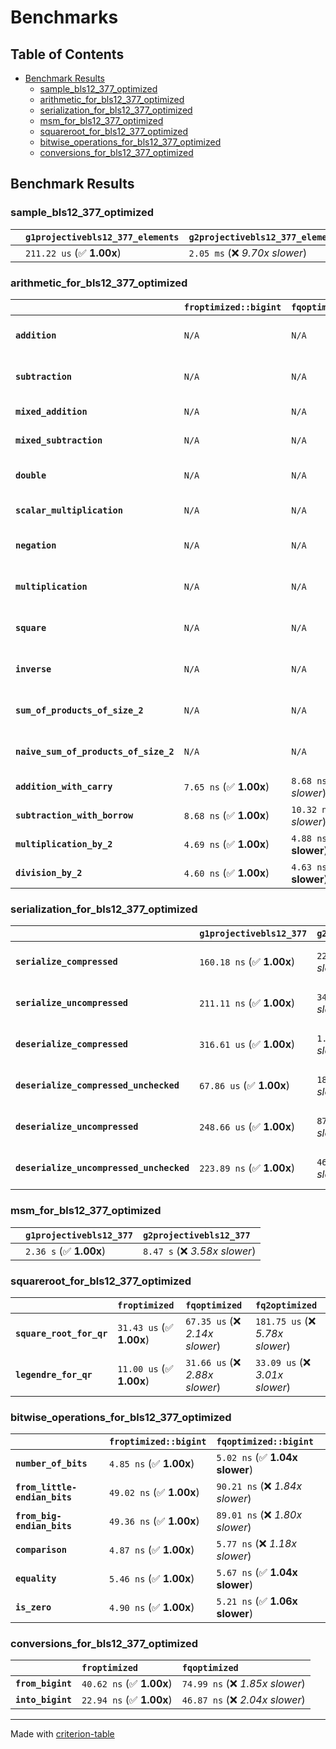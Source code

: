 # Benchmarks

## Table of Contents

- [Benchmark Results](#benchmark-results)
    - [sample_bls12_377_optimized](#sample_bls12_377_optimized)
    - [arithmetic_for_bls12_377_optimized](#arithmetic_for_bls12_377_optimized)
    - [serialization_for_bls12_377_optimized](#serialization_for_bls12_377_optimized)
    - [msm_for_bls12_377_optimized](#msm_for_bls12_377_optimized)
    - [squareroot_for_bls12_377_optimized](#squareroot_for_bls12_377_optimized)
    - [bitwise_operations_for_bls12_377_optimized](#bitwise_operations_for_bls12_377_optimized)
    - [conversions_for_bls12_377_optimized](#conversions_for_bls12_377_optimized)

## Benchmark Results

### sample_bls12_377_optimized

|        | `g1projectivebls12_377_elements`          | `g2projectivebls12_377_elements`           |
|:-------|:------------------------------------------|:------------------------------------------ |
|        | `211.22 us` (✅ **1.00x**)                 | `2.05 ms` (❌ *9.70x slower*)               |

### arithmetic_for_bls12_377_optimized

|                                       | `froptimized::bigint`          | `fqoptimized::bigint`           | `g1projectivebls12_377`          | `g2projectivebls12_377`          | `fq2optimized`                   | `fq12optimized`                   | `fqoptimized`                     | `froptimized`                     |
|:--------------------------------------|:-------------------------------|:--------------------------------|:---------------------------------|:---------------------------------|:---------------------------------|:----------------------------------|:----------------------------------|:--------------------------------- |
| **`addition`**                        | `N/A`                          | `N/A`                           | `1.25 us` (✅ **1.00x**)          | `4.58 us` (❌ *3.67x slower*)     | `23.05 ns` (🚀 **54.20x faster**) | `176.12 ns` (🚀 **7.09x faster**)  | `12.51 ns` (🚀 **99.82x faster**)  | `8.71 ns` (🚀 **143.43x faster**)  |
| **`subtraction`**                     | `N/A`                          | `N/A`                           | `1.30 us` (✅ **1.00x**)          | `4.67 us` (❌ *3.60x slower*)     | `23.70 ns` (🚀 **54.76x faster**) | `160.12 ns` (🚀 **8.11x faster**)  | `12.76 ns` (🚀 **101.72x faster**) | `8.79 ns` (🚀 **147.59x faster**)  |
| **`mixed_addition`**                  | `N/A`                          | `N/A`                           | `907.09 ns` (✅ **1.00x**)        | `3.32 us` (❌ *3.66x slower*)     | `N/A`                            | `N/A`                             | `N/A`                             | `N/A`                             |
| **`mixed_subtraction`**               | `N/A`                          | `N/A`                           | `937.50 ns` (✅ **1.00x**)        | `3.38 us` (❌ *3.60x slower*)     | `N/A`                            | `N/A`                             | `N/A`                             | `N/A`                             |
| **`double`**                          | `N/A`                          | `N/A`                           | `595.39 ns` (✅ **1.00x**)        | `2.25 us` (❌ *3.79x slower*)     | `12.31 ns` (🚀 **48.38x faster**) | `72.40 ns` (🚀 **8.22x faster**)   | `7.40 ns` (🚀 **80.51x faster**)   | `6.10 ns` (🚀 **97.54x faster**)   |
| **`scalar_multiplication`**           | `N/A`                          | `N/A`                           | `341.39 us` (✅ **1.00x**)        | `1.18 ms` (❌ *3.45x slower*)     | `N/A`                            | `N/A`                             | `N/A`                             | `N/A`                             |
| **`negation`**                        | `N/A`                          | `N/A`                           | `N/A`                            | `N/A`                            | `23.03 ns` (❌ *3.74x slower*)    | `93.31 ns` (❌ *15.14x slower*)    | `18.45 ns` (❌ *2.99x slower*)     | `6.16 ns` (✅ **1.00x**)           |
| **`multiplication`**                  | `N/A`                          | `N/A`                           | `N/A`                            | `N/A`                            | `275.63 ns` (❌ *6.33x slower*)   | `7.10 us` (❌ *163.10x slower*)    | `75.25 ns` (❌ *1.73x slower*)     | `43.52 ns` (✅ **1.00x**)          |
| **`square`**                          | `N/A`                          | `N/A`                           | `N/A`                            | `N/A`                            | `242.05 ns` (❌ *6.68x slower*)   | `5.02 us` (❌ *138.54x slower*)    | `66.80 ns` (❌ *1.84x slower*)     | `36.22 ns` (✅ **1.00x**)          |
| **`inverse`**                         | `N/A`                          | `N/A`                           | `N/A`                            | `N/A`                            | `14.95 us` (❌ *2.12x slower*)    | `27.37 us` (❌ *3.87x slower*)     | `14.66 us` (❌ *2.08x slower*)     | `7.06 us` (✅ **1.00x**)           |
| **`sum_of_products_of_size_2`**       | `N/A`                          | `N/A`                           | `N/A`                            | `N/A`                            | `590.21 ns` (❌ *9.46x slower*)   | `14.64 us` (❌ *234.62x slower*)   | `118.05 ns` (❌ *1.89x slower*)    | `62.39 ns` (✅ **1.00x**)          |
| **`naive_sum_of_products_of_size_2`** | `N/A`                          | `N/A`                           | `N/A`                            | `N/A`                            | `577.96 ns` (❌ *6.30x slower*)   | `14.56 us` (❌ *158.72x slower*)   | `163.90 ns` (❌ *1.79x slower*)    | `91.72 ns` (✅ **1.00x**)          |
| **`addition_with_carry`**             | `7.65 ns` (✅ **1.00x**)        | `8.68 ns` (❌ *1.13x slower*)    | `N/A`                            | `N/A`                            | `N/A`                            | `N/A`                             | `N/A`                             | `N/A`                             |
| **`subtraction_with_borrow`**         | `8.68 ns` (✅ **1.00x**)        | `10.32 ns` (❌ *1.19x slower*)   | `N/A`                            | `N/A`                            | `N/A`                            | `N/A`                             | `N/A`                             | `N/A`                             |
| **`multiplication_by_2`**             | `4.69 ns` (✅ **1.00x**)        | `4.88 ns` (✅ **1.04x slower**)  | `N/A`                            | `N/A`                            | `N/A`                            | `N/A`                             | `N/A`                             | `N/A`                             |
| **`division_by_2`**                   | `4.60 ns` (✅ **1.00x**)        | `4.63 ns` (✅ **1.01x slower**)  | `N/A`                            | `N/A`                            | `N/A`                            | `N/A`                             | `N/A`                             | `N/A`                             |

### serialization_for_bls12_377_optimized

|                                          | `g1projectivebls12_377`          | `g2projectivebls12_377`          | `froptimized`                      | `fqoptimized`                      | `fq2optimized`                      | `fq12optimized`                   |
|:-----------------------------------------|:---------------------------------|:---------------------------------|:-----------------------------------|:-----------------------------------|:------------------------------------|:--------------------------------- |
| **`serialize_compressed`**               | `160.18 ns` (✅ **1.00x**)        | `222.78 ns` (❌ *1.39x slower*)   | `30.65 ns` (🚀 **5.23x faster**)    | `56.38 ns` (🚀 **2.84x faster**)    | `110.77 ns` (✅ **1.45x faster**)    | `702.34 ns` (❌ *4.38x slower*)    |
| **`serialize_uncompressed`**             | `211.11 ns` (✅ **1.00x**)        | `344.38 ns` (❌ *1.63x slower*)   | `30.30 ns` (🚀 **6.97x faster**)    | `56.00 ns` (🚀 **3.77x faster**)    | `111.03 ns` (🚀 **1.90x faster**)    | `706.11 ns` (❌ *3.34x slower*)    |
| **`deserialize_compressed`**             | `316.61 us` (✅ **1.00x**)        | `1.06 ms` (❌ *3.35x slower*)     | `52.42 ns` (🚀 **6040.09x faster**) | `93.57 ns` (🚀 **3383.56x faster**) | `210.17 ns` (🚀 **1506.49x faster**) | `1.32 us` (🚀 **239.91x faster**)  |
| **`deserialize_compressed_unchecked`**   | `67.86 us` (✅ **1.00x**)         | `182.92 us` (❌ *2.70x slower*)   | `52.42 ns` (🚀 **1294.62x faster**) | `93.52 ns` (🚀 **725.63x faster**)  | `210.18 ns` (🚀 **322.87x faster**)  | `1.31 us` (🚀 **51.69x faster**)   |
| **`deserialize_uncompressed`**           | `248.66 us` (✅ **1.00x**)        | `875.69 us` (❌ *3.52x slower*)   | `52.34 ns` (🚀 **4750.95x faster**) | `93.66 ns` (🚀 **2655.04x faster**) | `209.49 ns` (🚀 **1186.98x faster**) | `1.31 us` (🚀 **190.07x faster**)  |
| **`deserialize_uncompressed_unchecked`** | `223.89 ns` (✅ **1.00x**)        | `466.37 ns` (❌ *2.08x slower*)   | `52.33 ns` (🚀 **4.28x faster**)    | `94.29 ns` (🚀 **2.37x faster**)    | `209.50 ns` (✅ **1.07x faster**)    | `1.31 us` (❌ *5.86x slower*)      |

### msm_for_bls12_377_optimized

|        | `g1projectivebls12_377`          | `g2projectivebls12_377`           |
|:-------|:---------------------------------|:--------------------------------- |
|        | `2.36 s` (✅ **1.00x**)           | `8.47 s` (❌ *3.58x slower*)       |

### squareroot_for_bls12_377_optimized

|                          | `froptimized`            | `fqoptimized`                   | `fq2optimized`                    |
|:-------------------------|:-------------------------|:--------------------------------|:--------------------------------- |
| **`square_root_for_qr`** | `31.43 us` (✅ **1.00x**) | `67.35 us` (❌ *2.14x slower*)   | `181.75 us` (❌ *5.78x slower*)    |
| **`legendre_for_qr`**    | `11.00 us` (✅ **1.00x**) | `31.66 us` (❌ *2.88x slower*)   | `33.09 us` (❌ *3.01x slower*)     |

### bitwise_operations_for_bls12_377_optimized

|                               | `froptimized::bigint`          | `fqoptimized::bigint`            |
|:------------------------------|:-------------------------------|:-------------------------------- |
| **`number_of_bits`**          | `4.85 ns` (✅ **1.00x**)        | `5.02 ns` (✅ **1.04x slower**)   |
| **`from_little-endian_bits`** | `49.02 ns` (✅ **1.00x**)       | `90.21 ns` (❌ *1.84x slower*)    |
| **`from_big-endian_bits`**    | `49.36 ns` (✅ **1.00x**)       | `89.01 ns` (❌ *1.80x slower*)    |
| **`comparison`**              | `4.87 ns` (✅ **1.00x**)        | `5.77 ns` (❌ *1.18x slower*)     |
| **`equality`**                | `5.46 ns` (✅ **1.00x**)        | `5.67 ns` (✅ **1.04x slower**)   |
| **`is_zero`**                 | `4.90 ns` (✅ **1.00x**)        | `5.21 ns` (✅ **1.06x slower**)   |

### conversions_for_bls12_377_optimized

|                   | `froptimized`            | `fqoptimized`                    |
|:------------------|:-------------------------|:-------------------------------- |
| **`from_bigint`** | `40.62 ns` (✅ **1.00x**) | `74.99 ns` (❌ *1.85x slower*)    |
| **`into_bigint`** | `22.94 ns` (✅ **1.00x**) | `46.87 ns` (❌ *2.04x slower*)    |

---
Made with [criterion-table](https://github.com/nu11ptr/criterion-table)

